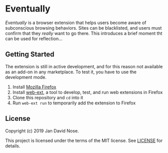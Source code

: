 # Eventually

_Eventually_ is a browser extension that helps users become aware of
subconscious browsing behaviors. Sites can be blacklisted, and users must
confirm that they _really_ want to go there. This introduces a brief moment
tht can be used for reflection...

## Getting Started

The extension is still in active development, and for this reason not available
as an add-on in any marketplace. To test it, you have to use the development
mode.

1. Install [Mozilla Firefox](https://firefox.com)
1. Install [web-ext], a tool to develop, test, and run web extensions in Firefox
1. Clone this repository and `cd` into it
1. Run `web-ext run` to temporarily add the extension to Firefox

## License

Copyright (c) 2019 Jan David Nose.

This project is licensed under the terms of the MIT license. See
[LICENSE](LICENSE.md) for details.

[web-ext]: https://github.com/mozilla/web-ext
